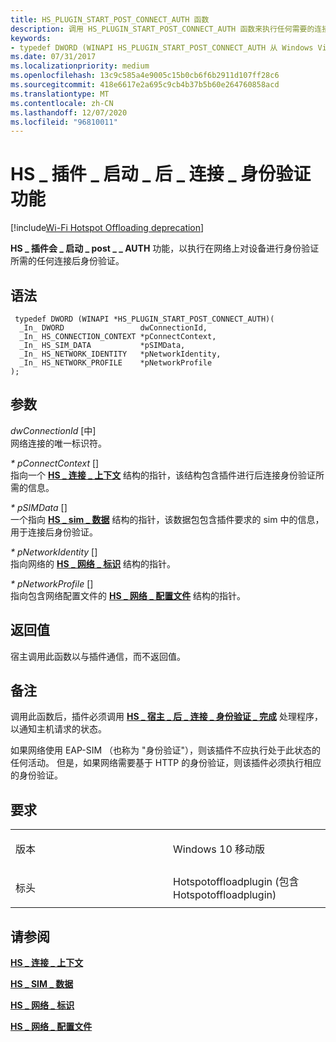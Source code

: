 ```yaml
---
title: HS_PLUGIN_START_POST_CONNECT_AUTH 函数
description: 调用 HS_PLUGIN_START_POST_CONNECT_AUTH 函数来执行任何需要的连接后身份验证，以通过网络对设备进行身份验证。
keywords:
- typedef DWORD (WINAPI HS_PLUGIN_START_POST_CONNECT_AUTH 从 Windows Vista 开始) 函数网络驱动程序
ms.date: 07/31/2017
ms.localizationpriority: medium
ms.openlocfilehash: 13c9c585a4e9005c15b0cb6f6b2911d107ff28c6
ms.sourcegitcommit: 418e6617e2a695c9cb4b37b5b60e264760858acd
ms.translationtype: MT
ms.contentlocale: zh-CN
ms.lasthandoff: 12/07/2020
ms.locfileid: "96810011"
---
```

# <a name="hs_plugin_start_post_connect_auth-function"></a>HS \_ 插件 \_ 启动 \_ 后 \_ 连接 \_ 身份验证功能

[!include[Wi-Fi Hotspot Offloading deprecation](../includes/wi-fi-hotspot-offloading-deprecation.md)]


**HS \_ 插件会 \_ 启动 \_ post \_ \_ AUTH** 功能，以执行在网络上对设备进行身份验证所需的任何连接后身份验证。

<a name="syntax"></a>语法
------

```ManagedCPlusPlus
 typedef DWORD (WINAPI *HS_PLUGIN_START_POST_CONNECT_AUTH)(
  _In_ DWORD                 dwConnectionId,
  _In_ HS_CONNECTION_CONTEXT *pConnectContext,
  _In_ HS_SIM_DATA           *pSIMData,
  _In_ HS_NETWORK_IDENTITY   *pNetworkIdentity,
  _In_ HS_NETWORK_PROFILE    *pNetworkProfile
);
```

<a name="parameters"></a>参数
----------

*dwConnectionId* \[中\]  
网络连接的唯一标识符。

*\* pConnectContext* \[\]  
指向一个 [**HS \_ 连接 \_ 上下文**](hs-connection-context.md) 结构的指针，该结构包含插件进行后连接身份验证所需的信息。

*\* pSIMData* \[\]  
一个指向 [**HS \_ sim \_ 数据**](hs-sim-data.md) 结构的指针，该数据包包含插件要求的 sim 中的信息，用于连接后身份验证。

*\* pNetworkIdentity* \[\]  
指向网络的 [**HS \_ 网络 \_ 标识**](hs-network-identity.md) 结构的指针。

*\* pNetworkProfile* \[\]  
指向包含网络配置文件的 [**HS \_ 网络 \_ 配置文件**](hs-network-profile.md) 结构的指针。

<a name="return-value"></a>返回值
------------

宿主调用此函数以与插件通信，而不返回值。

<a name="remarks"></a>备注
-------

调用此函数后，插件必须调用 [**HS \_ 宿主 \_ 后 \_ 连接 \_ 身份验证 \_ 完成**](hs-host-post-connect-auth-completion.md) 处理程序，以通知主机请求的状态。

如果网络使用 EAP-SIM （也称为 "身份验证"），则该插件不应执行处于此状态的任何活动。 但是，如果网络需要基于 HTTP 的身份验证，则该插件必须执行相应的身份验证。

<a name="requirements"></a>要求
------------

<table>
<colgroup>
<col width="50%" />
<col width="50%" />
</colgroup>
<tbody>
<tr class="odd">
<td><p>版本</p></td>
<td><p>Windows 10 移动版</p></td>
</tr>
<tr class="even">
<td><p>标头</p></td>
<td>Hotspotoffloadplugin (包含 Hotspotoffloadplugin) </td>
</tr>
</tbody>
</table>

## <a name="see-also"></a>请参阅


[**HS \_ 连接 \_ 上下文**](hs-connection-context.md)

[**HS \_ SIM \_ 数据**](hs-sim-data.md)

[**HS \_ 网络 \_ 标识**](hs-network-identity.md)

[**HS \_ 网络 \_ 配置文件**](hs-network-profile.md)

 

 




